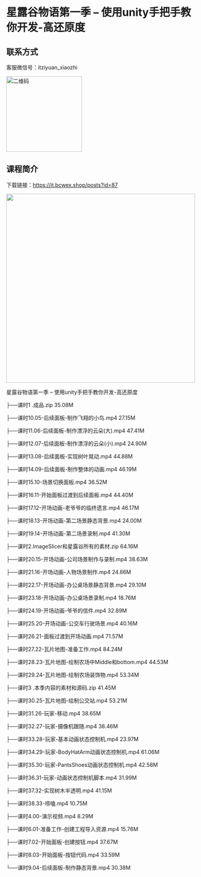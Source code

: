 # 星露谷物语第一季 &#8211; 使用unity手把手教你开发-高还原度

## 联系方式

客服微信号：itziyuan_xiaozhi

<img src="https://ziyuanyun.oss-cn-guangzhou.aliyuncs.com/common/20240614073449/666b82192834a.jpg" width="200" height="200" alt="二维码">

## 课程简介

下载链接：https://it.bcwex.shop/posts?id=87

<img src="https://ziyuanyun.oss-cn-guangzhou.aliyuncs.com/yun/20240515151600/66446130eb59d.jpg" width="500" alt="">

  星露谷物语第一季 &#8211; 使用unity手把手教你开发-高还原度



 ├──课时1 .成品.zip 35.08M

 ├──课时10.05-后续面板-制作飞翔的小鸟.mp4 27.15M

 ├──课时11.06-后续面板-制作漂浮的云朵(大).mp4 47.41M

 ├──课时12.07-后续面板-制作漂浮的云朵(小).mp4 24.90M

 ├──课时13.08-后续面板-实现树叶晃动.mp4 44.88M

 ├──课时14.09-后续面板-制作整体的动画.mp4 46.19M

 ├──课时15.10-场景切换面板.mp4 36.52M

 ├──课时16.11-开始面板过渡到后续面板.mp4 44.40M

 ├──课时17.12-开场动画-老爷爷的临终遗言.mp4 46.17M

 ├──课时18.13-开场动画-第二场景静态背景.mp4 24.00M

 ├──课时19.14-开场动画-第二场景录制.mp4 41.30M

 ├──课时2.ImageSlicer和星露谷所有的素材.zip 64.16M

 ├──课时20.15-开场动画-公司场景制作与录制.mp4 38.63M

 ├──课时21.16-开场动画-人物场景制作.mp4 24.86M

 ├──课时22.17-开场动画-办公桌场景静态背景.mp4 29.10M

 ├──课时23.18-开场动画-办公桌场景录制.mp4 18.76M

 ├──课时24.19-开场动画-爷爷的信件.mp4 32.89M

 ├──课时25.20-开场动画-公交车行驶场景.mp4 40.16M

 ├──课时26.21-面板过渡到开场动画.mp4 71.57M

 ├──课时27.22-瓦片地图-准备工作.mp4 84.24M

 ├──课时28.23-瓦片地图-绘制农场中Middle和bottom.mp4 44.53M

 ├──课时29.24-瓦片地图-绘制农场装饰物.mp4 53.34M

 ├──课时3 .本季内容的素材和源码.zip 41.45M

 ├──课时30.25-瓦片地图-绘制公交站.mp4 53.21M

 ├──课时31.26-玩家-移动.mp4 38.65M

 ├──课时32.27-玩家-摄像机跟随.mp4 38.46M

 ├──课时33.28-玩家-基本动画状态控制机.mp4 23.97M

 ├──课时34.29-玩家-BodyHatArm动画状态控制机.mp4 61.06M

 ├──课时35.30-玩家-PantsShoes动画状态控制机.mp4 42.58M

 ├──课时36.31-玩家-动画状态控制机脚本.mp4 31.99M

 ├──课时37.32-实现树木半透明.mp4 41.15M

 ├──课时38.33-唠嗑.mp4 10.75M

 ├──课时4.00-演示视频.mp4 8.29M

 ├──课时6.01-准备工作-创建工程导入资源.mp4 15.76M

 ├──课时7.02-开始面板-创建按钮.mp4 37.67M

 ├──课时8.03-开始面板-按钮代码.mp4 33.59M

 └──课时9.04-后续面板-制作静态背景.mp4 30.38M

  